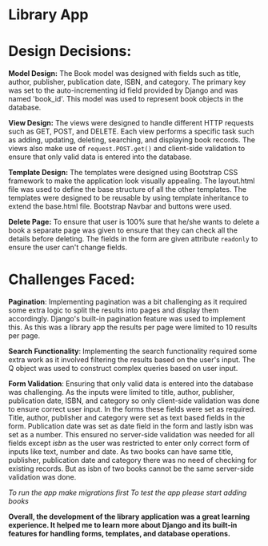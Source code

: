 # Library App #

# Design Decisions: #

**Model Design:** The Book model was designed with fields such as title, author, publisher, publication date, ISBN, and category. The primary key was set to the auto-incrementing id field provided by Django and was named 'book_id'. This model was used to represent book objects in the database.

**View Design:** The views were designed to handle different HTTP requests such as GET, POST, and DELETE. Each view performs a specific task such as adding, updating, deleting, searching, and displaying book records. The views also make use of `request.POST.get()` and client-side validation to ensure that only valid data is entered into the database.

**Template Design:** The templates were designed using Bootstrap CSS framework to make the application look visually appealing. The layout.html file was used to define the base structure of all the other templates. The templates were designed to be reusable by using template inheritance to extend the base.html file. Bootstrap Navbar and buttons were used.

**Delete Page:** To ensure that user is 100% sure that he/she wants to delete a book a separate page was given to ensure that they can check all the details before deleting. The fields in the form are given attribute `readonly` to ensure the user can't change fields.

# Challenges Faced: #

**Pagination**: Implementing pagination was a bit challenging as it required some extra logic to split the results into pages and display them accordingly. Django's built-in pagination feature was used to implement this. As this was a library app the results per page were limited to 10 results per page.

**Search Functionality**: Implementing the search functionality required some extra work as it involved filtering the results based on the user's input. The Q object was used to construct complex queries based on user input.

**Form Validation**: Ensuring that only valid data is entered into the database was challenging. As the inputs were limited to title, author, publisher, publication date, ISBN, and category so only client-side validation was done to ensure correct user input. In the forms these fields were set as required. Title, author, publisher and category were set as text based fields in the form. Publication date was set as date field in the form and lastly isbn was set as a number. This ensured no server-side validation was needed for all fields except *isbn* as the user was restricted to enter only correct form of inputs like text, number and date. As two books can have same title, publisher, publication date and category there was no need of checking for existing records. But as isbn of two books cannot be the same server-side validation was done.

*To run the app make migrations first*
*To test the app please start adding books*

**Overall, the development of the library application was a great learning experience. It helped me to learn more about Django and its built-in features for handling forms, templates, and database operations.**